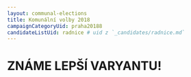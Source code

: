 ```yaml
---
layout: communal-elections
title: Komunální volby 2018
campaignCategoryUid: praha20188
candidateListUid: radnice # uid z `_candidates/radnice.md`
---
```


# ZNÁME LEPŠÍ VARYANTU!

